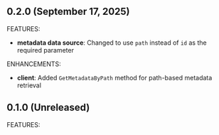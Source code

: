 ## 0.2.0 (September 17, 2025)

FEATURES:
* **metadata data source**: Changed to use `path` instead of `id` as the required parameter

ENHANCEMENTS:
* **client**: Added `GetMetadataByPath` method for path-based metadata retrieval

## 0.1.0 (Unreleased)

FEATURES:
